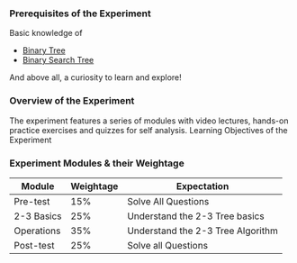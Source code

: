 
### Prerequisites of the Experiment

Basic knowledge of
  - [Binary Tree](https://www.geeksforgeeks.org/binary-tree-data-structure/)
  - [Binary Search Tree](https://www.geeksforgeeks.org/binary-search-tree-data-structure/)
    
And above all, a curiosity to learn and explore!

### Overview of the Experiment

The experiment features a series of modules with video lectures, hands-on practice exercises and quizzes for self analysis.
Learning Objectives of the Experiment

### Experiment Modules & their Weightage
|Module 	|Weightage 	|Expectation|
|---------------|--------------|------------|
|Pre-test 	|15% 	|Solve All Questions|
|2-3 Basics 	|25% 	|Understand the 2-3 Tree basics|
|Operations 	|35% 	|Understand the 2-3 Tree Algorithm|
|Post-test 	|25% 	|Solve all Questions|
